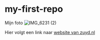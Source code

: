# my-first-repo

Mijn foto
![IMG_6231 (2)](https://user-images.githubusercontent.com/90333536/132990239-b5da5e67-7341-4dcf-b89c-95f0eadd552f.JPG)

Hier volgt een link naar [website van zuyd.nl](https://www.zuyd.nl)
